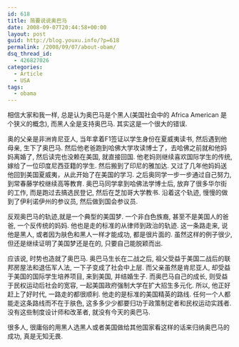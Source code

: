 ```yaml
---
id: 618
title: 简要说说奥巴马
date: 2008-09-07T20:44:58+00:00
layout: post
guid: http://blog.youxu.info/?p=618
permalink: /2008/09/07/about-obam/
dsq_thread_id:
  - 426827026
categories:
  - Article
  - USA
tags:
  - obama
---
```

相信大家和我一样, 总是认为奥巴马是个黑人(美国社会中的 Africa American 是个狭义的概念), 而黑人全是支持奥巴马. 其实这是一个很大的错误.

奥的父亲是非洲肯尼亚人, 当年拿着F1签证以学生身份在夏威夷读书, 然后遇到他母亲, 生下了奥巴马. 然后他老爸跑到哈佛大学攻读博士了，去哈佛之前就和他妈妈离婚了, 然后读完也没赖在美国, 就直接回国. 他老妈则继续喜欢国际学生的传统, 嫁给了一位印度尼西亚籍的学生. 然后搬到了印尼的雅加达. 又过了几年他妈妈送他回到美国夏威夷，从此开始了在美国的学习. 之后奥同学一步一步通过自己努力, 到常春藤学校继续高等教育. 奥巴马同学拿到哈佛法学博士后, 放弃了很多华尔街的工作, 而是跑过去搞选民登记, 然后在芝加哥大学教书. 沿着这个轨迹, 慢慢的做到了伊利诺伊州的参议员, 然后做到国会参议员. 

反观奥巴马的轨迹,就是一个典型的美国梦. 一个非白色族裔, 甚至不是美国人的爸爸, 一个反传统的妈妈. 他也是走的标准的从律师到政治的轨迹. 这一条路走来, 说他是黑人, 或者因为肤色和黑人一样才能成功, 都是很片面的. 虽然这样的例子很少, 但还是继续证明了美国梦还是在的, 只要自己能脱颖而出. 

应该说, 时势也造就了奥巴马. 奥巴马生长在二战之后, 祖父受益于美国二战后的联邦房屋法和退伍军人法, 一下子变成了社会中上层. 而父亲虽然是肯尼亚人, 却受益于美国的国际学生培养项目, 来到美国, 并结婚生子. 而奥巴马自己的成长, 则受益于民权运动后社会的宽容, 一起美国政府强制大学在扩大招生多元化. 所以, 他正好赶上了好时代, 一路走的都很顺利. 他走的是标准的美国精英的路线. 任何一个人都能走这条路线而不在于肤色, 这多多少少都要归功于政策制定者和民权运动实践者. 没有这些制度设计师和改革者, 就没有今天的奥巴马. 

很多人, 很庸俗的用黑人选黑人或者美国做给其他国家看这样的话来归纳奥巴马的成功, 真是无知无畏.